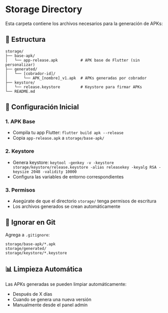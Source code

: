 # Storage Directory

Esta carpeta contiene los archivos necesarios para la generación de APKs:

## 📁 Estructura

```
storage/
├── base-apk/
│   └── app-release.apk          # APK base de Flutter (sin personalizar)
├── generated/
│   └── [cobrador-id]/
│       └── APK_[nombre]_v1.apk  # APKs generadas por cobrador
├── keystore/
│   └── release.keystore         # Keystore para firmar APKs
└── README.md
```

## 🔧 Configuración Inicial

### 1. APK Base
- Compila tu app Flutter: `flutter build apk --release`
- Copia `app-release.apk` a `storage/base-apk/`

### 2. Keystore
- Genera keystore: `keytool -genkey -v -keystore storage/keystore/release.keystore -alias releasekey -keyalg RSA -keysize 2048 -validity 10000`
- Configura las variables de entorno correspondientes

### 3. Permisos
- Asegúrate de que el directorio `storage/` tenga permisos de escritura
- Los archivos generados se crean automáticamente

## 🚫 Ignorar en Git

Agrega a `.gitignore`:
```
storage/base-apk/*.apk
storage/generated/
storage/keystore/*.keystore
```

## 📊 Limpieza Automática

Las APKs generadas se pueden limpiar automáticamente:
- Después de X días
- Cuando se genera una nueva versión
- Manualmente desde el panel admin